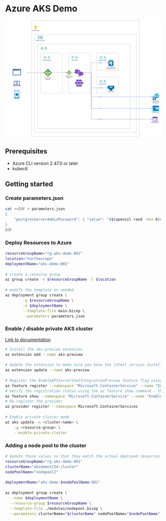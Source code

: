 # Azure AKS Demo

![architecture](architecture.png)

## Prerequisites

* Azure CLI version 2.47.0 or later
* kubectl

## Getting started

### Create parameters.json

```bash
cat <<EOF > parameters.json
{
    "postgresServerAdminPassword": { "value": "A$(openssl rand -hex 6)#" }
}
EOF
```

### Deploy Resources to Azure

```bash
resourceGroupName="rg-aks-demo-001"
location="northeurope"
deploymentName="aks-demo-001"

# create a resource group
az group create -n $resourceGroupName -l $location

# modify the template as needed
az deployment group create \
        -g $resourceGroupName \
        -n $deploymentName \
        --template-file main.bicep \
        --parameters parameters.json
```

### Enable / disable private AKS cluster

[Link to documentation](https://learn.microsoft.com/en-US/azure/aks/api-server-vnet-integration#enable-or-disable-private-cluster-mode-on-an-existing-cluster-with-api-server-vnet-integration)

```bash
# Install the aks-preview extension
az extension add --name aks-preview

# Update the extension to make sure you have the latest version installed
az extension update --name aks-preview

# Register the EnableAPIServerVnetIntegrationPreview feature flag using the az feature register command.
az feature register --namespace "Microsoft.ContainerService" --name "EnableAPIServerVnetIntegrationPreview"
# Verify the registration status using the az feature show command - this may take some time
az feature show --namespace "Microsoft.ContainerService" --name "EnableAPIServerVnetIntegrationPreview"
# Re-register the provider
az provider register --namespace Microsoft.ContainerServices

# Enable private cluster mode
az aks update -n <cluster-name> \
    -g <resource-group> \
    --enable-private-cluster
```

### Adding a node pool to the cluster
```bash
# Update these values so that they match the actual deployed resources
resourceGroupName="rg-aks-demo-001"
clusterName="aksdemo1234-cluster"
nodePoolName="nodepool2"

deploymentName="aks-demo-$nodePoolName-001"

az deployment group create \
  --name $deploymentName \
  --resource-group $resourceGroupName \
  --template-file ./modules/nodepool.bicep \
  --parameters clusterName="$clusterName" nodePoolName="$nodePoolName"
```
